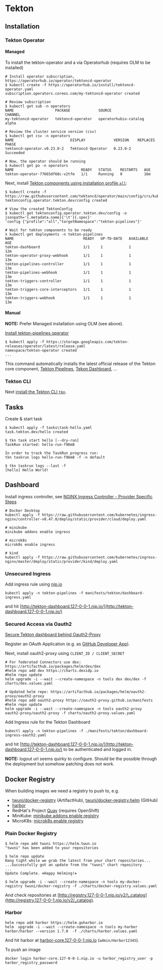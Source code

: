 # Tekton

## Installation

### Tekton Operator

#### Managed

To install the tekton-operator and a via Operatorhub (requires OLM to be installed)

```shell
# Install operator subscription, https://operatorhub.io/operator/tektoncd-operator
$ kubectl create -f https://operatorhub.io/install/tektoncd-operator.yaml
subscription.operators.coreos.com/my-tektoncd-operator created

# Review subscription
$ kubectl get sub -n operators
NAME                   PACKAGE             SOURCE                  CHANNEL
my-tektoncd-operator   tektoncd-operator   operatorhubio-catalog   alpha

# Review the cluster service version (csv)
$ kubectl get csv -n operators
NAME                          DISPLAY             VERSION    REPLACES   PHASE
tektoncd-operator.v0.23.0-2   Tektoncd Operator   0.23.0-2              Succeeded

# Now, the operator should be running
$ kubectl get po -n operators
NAME                               READY   STATUS    RESTARTS   AGE
tekton-operator-77665df68c-v2tfm   1/1     Running   0          16m
```

Next, install [Tekton components using installation profile `all`](https://github.com/tektoncd/operator#install-tektoncd-operator):

```shell
$ kubectl create -f https://raw.githubusercontent.com/tektoncd/operator/main/config/crs/kubernetes/config/all/operator_v1alpha1_config_cr.yaml
tektonconfig.operator.tekton.dev/config created

# View the created TektonConfig
$ kubectl get tektonconfig.operator.tekton.dev/config -o jsonpath='{.metadata.name}{'\t'}{.spec}'
'config {"profile":"all","targetNamespace":"tekton-pipelines"}'

# Wait for tekton components to be ready
λ kubectl get deployments -n tekton-pipelines
NAME                                READY   UP-TO-DATE   AVAILABLE   AGE
tekton-dashboard                    1/1     1            1           12m
tekton-operator-proxy-webhook       1/1     1            1           13m
tekton-pipelines-controller         1/1     1            1           13m
tekton-pipelines-webhook            1/1     1            1           13m
tekton-triggers-controller          1/1     1            1           13m
tekton-triggers-core-interceptors   1/1     1            1           13m
tekton-triggers-webhook             1/1     1            1           13m
```

#### Manual

**NOTE:** Prefer Managed installation using OLM (see above).

[Install tekton-pipelines operator](https://github.com/tektoncd/operator#install-tektoncd-operator)

```shell
$ kubectl apply -f https://storage.googleapis.com/tekton-releases/operator/latest/release.yaml
namespace/tekton-operator created
...
```

This command automatically installs the latest official release of the Tekton core component, [Tekton Pipelines](https://github.com/tektoncd/pipeline), [Tekon Dashboard](https://github.com/tektoncd/dashboard), ...

### Tekton CLI

Next [install the Tekton CLI `tkn`](https://tekton.dev/docs/getting-started/#set-up-the-cli).

## Tasks

Create & start task

```shell
$ kubectl apply -f tasks\task-hello.yaml
task.tekton.dev/hello created

$ tkn task start hello [--dry-run]
TaskRun started: hello-run-f96m8

In order to track the TaskRun progress run:
tkn taskrun logs hello-run-f96m8 -f -n default

$ tkn taskrun logs --last -f
[hello] Hello World!
```

## Dashboard

Install ingress controller, see [NGINX Ingress Controller - Provider Specific Steps](https://kubernetes.github.io/ingress-nginx/deploy/#provider-specific-steps)

```shell
# Docker Desktop
kubectl apply -f https://raw.githubusercontent.com/kubernetes/ingress-nginx/controller-v0.47.0/deploy/static/provider/cloud/deploy.yaml

# minikube
minikube addons enable ingress

# microk8s
microk8s enable ingress

# kind
kubectl apply -f https://raw.githubusercontent.com/kubernetes/ingress-nginx/master/deploy/static/provider/kind/deploy.yaml
```

### Unsecured Ingress

Add ingress rule using [nip.io](https://nip.io)

```shell
kubectl apply -n tekton-pipelines -f manifests/tekton/dashboard-ingress.yaml
```

and hit [http://tekton-dashboard.127-0-0-1.nip.io/](http://tekton-dashboard.127-0-0-1.nip.io/)

### Secured Access via Oauth2

[Secure Tekton dashboard behind Oauth2-Proxy](https://github.com/tektoncd/dashboard/blob/main/docs/walkthrough/walkthrough-oauth2-proxy.md)

Register an OAuth Application (e.g. as [GitHub Developer App](https://github.com/settings/developers)).

Next, install oauth2-proxy using `CLIENT_ID / CLIENT_SECRET`

```shell
# For federated Connectors use dex: https://artifacthub.io/packages/helm/dex/dex
#helm repo add dex https://charts.dexidp.io
#helm repo update
helm upgrade -i --wait --create-namespace -n tools dex dex/dex -f charts/dex.values.yaml

# Updated helm repo: https://artifacthub.io/packages/helm/oauth2-proxy/oauth2-proxy
#helm repo add oauth2-proxy https://oauth2-proxy.github.io/manifests
#helm repo update
helm upgrade -i --wait --create-namespace -n tools oauth2-proxy oauth2-proxy/oauth2-proxy -f charts/oauth2-proxy.values.yaml
```

Add Ingress rule for the Tekton Dashboard

```shell
kubectl apply -n tekton-pipelines -f ./manifests/tekton/dashboard-ingress-oauth2.yaml
```

and hit [http://tekton-dashboard.127-0-0-1.nip.io/](http://tekton-dashboard.127-0-0-1.nip.io/) to be authenticated and logged in.

**NOTE:** logout url seems quirky to configure. Should be the possible through the deployment but somehow patching does not work.

## Docker Registry

When building images we need a registry to push to, e.g.

- [twuni/docker-registry](https://artifacthub.io/packages/helm/twuni/docker-registry) (ArtifactHub), [twuni/docker-registry.helm](https://github.com/twuni/docker-registry.helm) (GitHub)
- [harbor](https://artifacthub.io/packages/helm/harbor/harbor)
- RedHat's Project [Quay](https://github.com/quay/quay-operator) (requires OpenShift)
- MiniKube: [minikube addons enable registry](https://minikube.sigs.k8s.io/docs/handbook/registry/)
- MicroK8s: [microk8s enable registry](https://microk8s.io/docs/registry-built-in)

### Plain Docker Registry

```shell
$ helm repo add twuni https://helm.twun.io
"twuni" has been added to your repositories

$ helm repo update
Hang tight while we grab the latest from your chart repositories...
...Successfully got an update from the "twuni" chart repository
...
Update Complete. ⎈Happy Helming!⎈

$ helm upgrade -i --wait --create-namespace -n tools my-docker-registry twuni/docker-registry -f ./charts/docker-registry.values.yaml
```

And check repositories at [http://registry.127-0-0-1.nip.io/v2/\_catalog](http://registry.127-0-0-1.nip.io/v2/_catalog).

### Harbor

```shell
helm repo add harbor https://helm.goharbor.io
helm  upgrade -i --wait --create-namespace -n tools my-harbor harbor/harbor --version 1.7.0  -f ./charts/harbor.values.yaml
```

And hit harbor at [harbor-core.127-0-0-1.nip.io](https://harbor-core.127-0-0-1.nip.io/) (`admin/Harbor12345`).

To push an image

```shell
docker login harbor-core.127-0-0-1.nip.io -u harbor_registry_user -p harbor_registry_password
```
